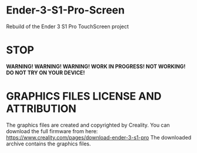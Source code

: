 # Ender-3-S1-Pro-Screen
Rebuild of the Ender 3 S1 Pro TouchScreen project

# STOP

**WARNING! WARNING! WARNING! WORK IN PROGRESS! NOT WORKING! DO NOT TRY ON YOUR DEVICE!**

# GRAPHICS FILES LICENSE AND ATTRIBUTION

The graphics files are created and copyrighted by Creality. You can download the full firmware from here: https://www.creality.com/pages/download-ender-3-s1-pro
The downloaded archive contains the graphics files.
